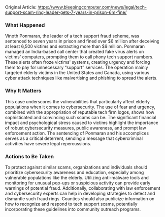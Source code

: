 Original Article: https://www.bleepingcomputer.com/news/legal/tech-support-scam-ring-leader-gets-7-years-in-prison-6m-fine/

### What Happened

Vinoth Ponmaran, the leader of a tech support fraud scheme, was sentenced to seven years in prison and fined over $6 million after deceiving at least 6,500 victims and extracting more than $6 million. Ponmaran managed an India-based call center that created fake virus alerts on victims' computers, prompting them to call phony tech support numbers. These alerts often froze victims' systems, creating urgency and forcing them to pay for unnecessary “support” services. The operation mainly targeted elderly victims in the United States and Canada, using various cyber attack techniques like malvertising and phishing to spread the alerts.

### Why It Matters

This case underscores the vulnerabilities that particularly affect elderly populations when it comes to cybersecurity. The use of fear and urgency, combined with the appropriation of reputable tech firm logos, shows how sophisticated and convincing such scams can be. The significant financial impact and psychological stress caused to victims highlight the importance of robust cybersecurity measures, public awareness, and prompt law enforcement action. The sentencing of Ponmaran and his accomplices serves as a critical deterrent, sending a message that cybercriminal activities have severe legal repercussions.

### Actions to Be Taken

To protect against similar scams, organizations and individuals should prioritize cybersecurity awareness and education, especially among vulnerable populations like the elderly. Utilizing anti-malware tools and monitoring for unusual pop-ups or suspicious activity can provide early warnings of potential fraud. Additionally, collaborating with law enforcement and cybersecurity experts can help in developing strategies to detect and dismantle such fraud rings. Counties should also publicize information on how to recognize and respond to tech support scams, potentially incorporating these guidelines into community outreach programs.